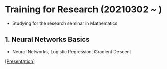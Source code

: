 # Training for Research (20210302 ~ )
- Studying for the research seminar in Mathematics

## 1. Neural Networks Basics 
- Neural Networks, Logistic Regression, Gradient Descent   

[[Presentation]](https://github.com/OH-Seoyoung/Training_for_Research/blob/master/1.%20Neural_Networks_Basic/20210401_Neural_Network.pdf)
